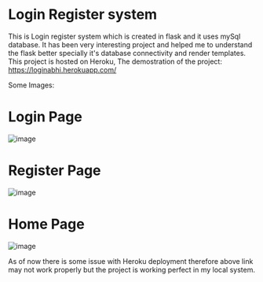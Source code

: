 # Login Register system

This is Login register system which is created in flask and it uses mySql database.
It has been very interesting project and helped me to understand the flask better specially it's database connectivity and render templates.
This project is hosted on Heroku, The demostration of the project: https://loginabhi.herokuapp.com/

Some Images:
# Login Page
![image](https://user-images.githubusercontent.com/85806664/192983462-80a899db-272c-4f36-bf7e-ffff3ef5e455.png)

# Register Page
![image](https://user-images.githubusercontent.com/85806664/192983564-c244e175-bc0f-4e55-899c-df5c27253df0.png)

# Home Page
![image](https://user-images.githubusercontent.com/85806664/192984141-51a54001-4fa1-4023-9d8d-9c22d2da6a70.png)


As of now there is some issue with Heroku deployment therefore above link may not work properly but the project is working perfect in my local system.
